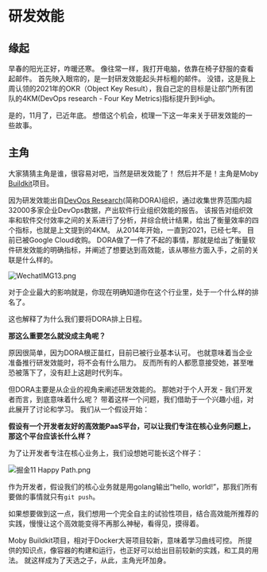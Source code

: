 # 研发效能

## 缘起

早春的阳光正好，咋暖还寒。
像往常一样，我打开电脑，依靠在椅子舒服的查看起邮件。
首先映入眼帘的，是一封研发效能起头并标粗的邮件。
没错，这是我上周认领的2021年的OKR（Object Key Result），我自己定的目标是让部门所有团队的4KM(DevOps research - Four Key Metrics)指标提升到High。

是的，11月了，已近年底。
想借这个机会，梳理一下这一年来关于研发效能的一些故事。

## 主角

大家猜猜主角是谁，很容易对吧，当然是研发效能了！
然后并不是！主角是Moby [Buildkit](https://github.com/moby/buildkit)项目。

因为研发效能出自[DevOps Research](https://www.devops-research.com/research.html)(简称DORA)组织，通过收集世界范围内超32000多家企业DevOps数据，产出软件行业组织效能的报告。
该报告对组织效率和软件交付效率之间的关系进行了分析，并综合统计结果，给出了衡量效率的四个指标，也就是上文提到的4KM。
从2014年开始，一直到2021，已经七年。
目前已被Google Cloud收购。
DORA做了一件了不起的事情，那就是给出了衡量软件研发效能的明确指标，并阐述了想要达到高效能，该从哪些方面入手，之前的关联是什么样的。

![WechatIMG13.png](https://p3-juejin.byteimg.com/tos-cn-i-k3u1fbpfcp/045a664a19f647e792b32252875ece36~tplv-k3u1fbpfcp-watermark.image?)

对于企业最大的影响就是，你现在明确知道你在这个行业里，处于一个什么样的排名了。

这也解释了为什么我们要将DORA排上日程。

**那这么重要怎么就没成主角呢？**

原因很简单，因为DORA根正苗红，目前已被行业基本认可。
也就意味着当企业准备推行研发效能时，将不会有什么阻力。
反而所有的人都愿意接受她，甚至唯恐被落下了，没有赶上这趟时代列车。

但DORA主要是从企业的视角来阐述研发效能的。
那她对于个人开发 - 我们开发者而言，到底意味着什么呢？
带着这样一个问题，我们借助于一个兴趣小组，对此展开了讨论和学习。
我们从一个假设开始：

**假设有一个开发者友好的高效能PaaS平台，可以让我们专注在核心业务问题上，那这个平台应该长什么样？**

为了让开发者专注在核心业务上，我们设想她可能长这个样子：

![掘金11 Happy Path.png](https://p9-juejin.byteimg.com/tos-cn-i-k3u1fbpfcp/cfd65858176c4d90b3c01430c6567543~tplv-k3u1fbpfcp-watermark.image?)

作为开发者，假设我们的核心业务就是用golang输出“hello, world!”，那我们所有要做的事情就只有`git push`。

如果想要做到这一点，我们想用一个完全自主的试验性项目，结合高效能所推荐的实践，慢慢让这个高效能变得不再那么神秘，看得见，摸得着。

Moby Buildkit项目，相对于Docker大哥项目较新，意味着学习曲线可控。
所提供的知识点，像容器的构建和运行，也正好可以给出目前较新的实践，和工具的用法。
就这样成为了天选之子，从此，主角光环加身。

